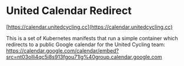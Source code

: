 # United Calendar Redirect

[https://calendar.unitedcycling.cc](https://calendar.unitedcycling.cc)

This is a set of Kubernetes manifests that run a simple container which redirects to a public Google calendar for the United Cycling team: https://calendar.google.com/calendar/embed?src=nt03olli4qc5i8s913fgou71lg%40group.calendar.google.com
